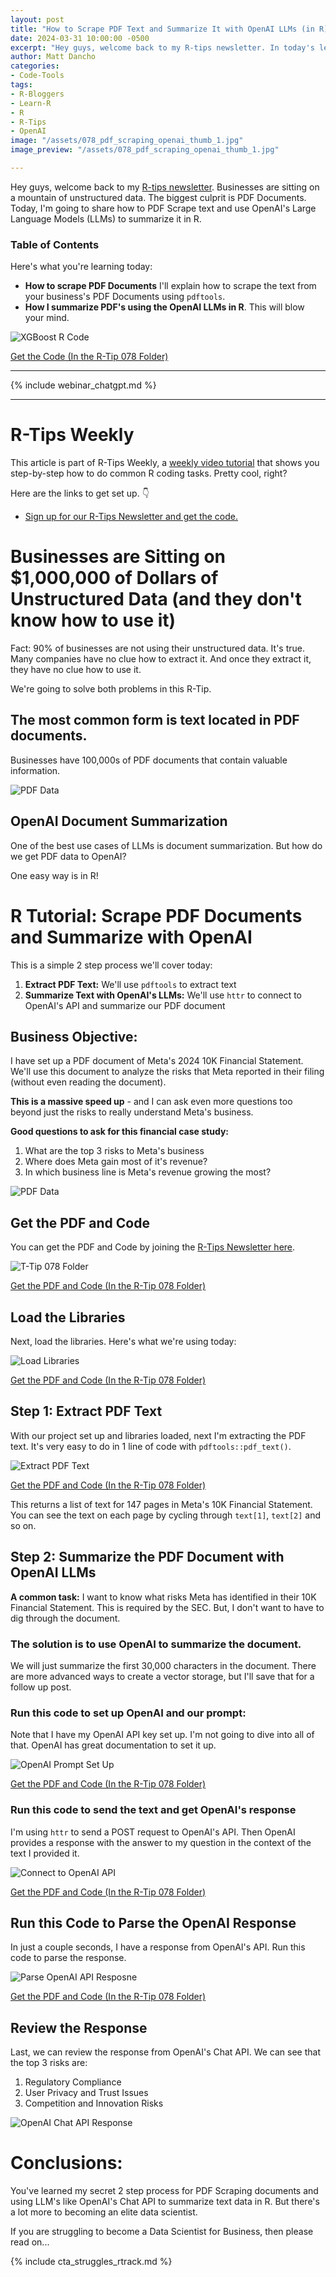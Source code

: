 ```yaml
---
layout: post
title: "How to Scrape PDF Text and Summarize It with OpenAI LLMs (in R)"
date: 2024-03-31 10:00:00 -0500
excerpt: "Hey guys, welcome back to my R-tips newsletter. In today's lesson, I'm sharing how to scrape a PDF financial statement. Then I'll show you how to summarize it with OpenAI LLMs in R. Let's go!" 
author: Matt Dancho
categories:
- Code-Tools
tags:
- R-Bloggers
- Learn-R
- R
- R-Tips
- OpenAI
image: "/assets/078_pdf_scraping_openai_thumb_1.jpg"
image_preview: "/assets/078_pdf_scraping_openai_thumb_1.jpg"

---
```

Hey guys, welcome back to my [R-tips newsletter](https://learn.business-science.io/r-tips-newsletter). Businesses are sitting on a mountain of unstructured data. The biggest culprit is PDF Documents. Today, I'm going to share how to PDF Scrape text and use OpenAI's Large Language Models (LLMs) to summarize it in R. 

### Table of Contents

Here's what you're learning today:

* **How to scrape PDF Documents** I'll explain how to scrape the text from your business's PDF Documents using `pdftools`.
* **How I summarize PDF's using the OpenAI LLMs in R**. This will blow your mind.

![XGBoost R Code](/assets/078_pdf_scraping_openai_thumb_1.jpg)

<p class="text-center date"><a href="https://learn.business-science.io/r-tips-newsletter?el=website" target="_blank">Get the Code (In the R-Tip 078 Folder)</a></p>

---

{% include webinar_chatgpt.md %}

---

# R-Tips Weekly

This article is part of R-Tips Weekly, a <a href="https://learn.business-science.io/r-tips-newsletter?el=website" target="_blank">weekly video tutorial</a> that shows you step-by-step how to do common R coding tasks. Pretty cool, right?

<p>Here are the links to get set up. 👇</p>

<ul> 
    <li><a href="https://learn.business-science.io/r-tips-newsletter?el=website" target="_blank">Sign up for our R-Tips Newsletter and get the code.</a></li> 
    <!-- <li><a href="https://youtu.be/fkwKQi7skAw">YouTube Tutorial</a></li>-->
</ul>

# Businesses are Sitting on $1,000,000 of Dollars of Unstructured Data (and they don't know how to use it)

Fact: 90% of businesses are not using their unstructured data. It's true. Many companies have no clue how to extract it. And once they extract it, they have no clue how to use it. 

We're going to solve both problems in this R-Tip. 

## The most common form is text located in PDF documents.

Businesses have 100,000s of PDF documents that contain valuable information.

![PDF Data](/assets/078_pdf_data.jpg)

## OpenAI Document Summarization

One of the best use cases of LLMs is document summarization. But how do we get PDF data to OpenAI?

One easy way is in R!

# R Tutorial: Scrape PDF Documents and Summarize with OpenAI

This is a simple 2 step process we'll cover today:

1. **Extract PDF Text:** We'll use `pdftools` to extract text
2. **Summarize Text with OpenAI's LLMs:** We'll use `httr` to connect to OpenAI's API and summarize our PDF document

## Business Objective:

I have set up a PDF document of Meta's 2024 10K Financial Statement. We'll use this document to analyze the risks that Meta reported in their filing (without even reading the document). 

**This is a massive speed up** - and I can ask even more questions too beyond just the risks to really understand Meta's business. 

**Good questions to ask for this financial case study:**

1. What are the top 3 risks to Meta's business
2. Where does Meta gain most of it's revenue?
3. In which business line is Meta's revenue growing the most?

![PDF Data](/assets/078_pdf_data.jpg)

## Get the PDF and Code

You can get the PDF and Code by joining the [R-Tips Newsletter here](https://learn.business-science.io/r-tips-newsletter?el=website).

![T-Tip 078 Folder](/assets/078_folder.jpg)

<p class="text-center date"><a href="https://learn.business-science.io/r-tips-newsletter?el=website" target="_blank">Get the PDF and Code (In the R-Tip 078 Folder)</a></p>

## Load the Libraries

Next, load the libraries. Here's what we're using today:

![Load Libraries](/assets/078_load_libraries.jpg)

<p class="text-center date"><a href="https://learn.business-science.io/r-tips-newsletter?el=website" target="_blank">Get the PDF and Code (In the R-Tip 078 Folder)</a></p>

## Step 1: Extract PDF Text

With our project set up and libraries loaded, next I'm extracting the PDF text. It's very easy to do in 1 line of code with `pdftools::pdf_text()`.

![Extract PDF Text](/assets/078_extract_pdf_text.jpg)

<p class="text-center date"><a href="https://learn.business-science.io/r-tips-newsletter?el=website" target="_blank">Get the PDF and Code (In the R-Tip 078 Folder)</a></p>

This returns a list of text for 147 pages in Meta's 10K Financial Statement. You can see the text on each page by cycling through `text[1]`, `text[2]` and so on. 

## Step 2: Summarize the PDF Document with OpenAI LLMs

**A common task:** I want to know what risks Meta has identified in their 10K Financial Statement. This is required by the SEC. But, I don't want to have to dig through the document. 

### The solution is to use OpenAI to summarize the document. 

We will just summarize the first 30,000 characters in the document. There are more advanced ways to create a vector storage, but I'll save that for a follow up post. 

### Run this code to set up OpenAI and our prompt:

Note that I have my OpenAI API key set up. I'm not going to dive into all of that. OpenAI has great documentation to set it up. 

![OpenAI Prompt Set Up](/assets/078_openai_prompt_setup.jpg)

<p class="text-center date"><a href="https://learn.business-science.io/r-tips-newsletter?el=website" target="_blank">Get the PDF and Code (In the R-Tip 078 Folder)</a></p>

### Run this code to send the text and get OpenAI's response

I'm using `httr` to send a POST request to OpenAI's API. Then OpenAI provides a response with the answer to my question in the context of the text I provided it. 

![Connect to OpenAI API](/assets/078_connect_to_openai_api.jpg)

<p class="text-center date"><a href="https://learn.business-science.io/r-tips-newsletter?el=website" target="_blank">Get the PDF and Code (In the R-Tip 078 Folder)</a></p>

## Run this Code to Parse the OpenAI Response

In just a couple seconds, I have a response from OpenAI's API. Run this code to parse the response. 

![Parse OpenAI API Resposne](/assets/078_parse_openai_response.jpg)

<p class="text-center date"><a href="https://learn.business-science.io/r-tips-newsletter?el=website" target="_blank">Get the PDF and Code (In the R-Tip 078 Folder)</a></p>

## Review the Response

Last, we can review the response from OpenAI's Chat API. We can see that the top 3 risks are:

1. Regulatory Compliance
2. User Privacy and Trust Issues
3. Competition and Innovation Risks

![OpenAI Chat API Response](/assets/078_openai_chat_response.jpg)

# Conclusions:

You've learned my secret 2 step process for PDF Scraping documents and using LLM's like OpenAI's Chat API to summarize text data in R. But there's a lot more to becoming an elite data scientist. 

If you are struggling to become a Data Scientist for Business, then please read on...

{% include cta_struggles_rtrack.md %}